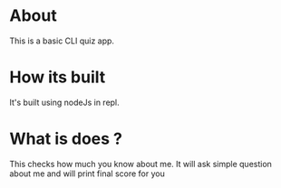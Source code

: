 # About

 This is a basic CLI quiz app.

# How its built

 It's built using nodeJs in repl.

# What is does ?

 This checks how much you know about me. It will ask simple question about me and will print final score for you
